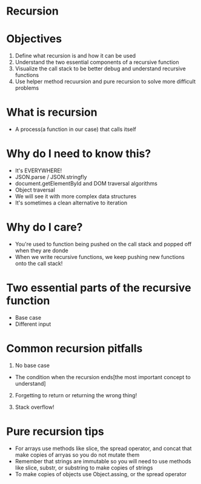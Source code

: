 # Recursion

# Objectives

1.  Define what recursion is and how it can be used
2.  Understand the two essential components of a recursive function
3.  Visualize the call stack to be better debug and understand recursive functions
4.  Use helper method recuursion and pure recursion to solve more difficult problems

# What is recursion

- A process(a function in our case) that calls itself

# Why do I need to know this?

- It's EVERYWHERE!
- JSON.parse / JSON.stringfly
- document.getElementById and DOM traversal algorithms
- Object traversal
- We will see it with more complex data structures
- It's sometimes a clean alternative to iteration

# Why do I care?

- You're used to function being pushed on the call stack and popped off when they are donde
- When we write recursive functions, we keep pushing new functions onto the call stack!

# Two essential parts of the recursive function

- Base case
- Different input

# Common recursion pitfalls

1. No base case

- The condition when the recursion ends[the most important concept to understand]

2. Forgetting to return or returning the wrong thing!

3. Stack overflow!

# Pure recursion tips

- For arrays use methods like slice, the spread operator, and concat that make copies of arryas so you do not mutate them
- Remember that strings are immutable so you will need to use methods like slice, substr, or substring to make copies of strings
- To make copies of objects use Object.assing, or the spread operator
